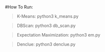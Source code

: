 #How To Run:
>K-Means: 	python3 k_means.py

>DBScan: 	python3 db_scan.py

>Expectation Maximization: 		python3 em.py

>Denclue: 	python3 denclue.py


